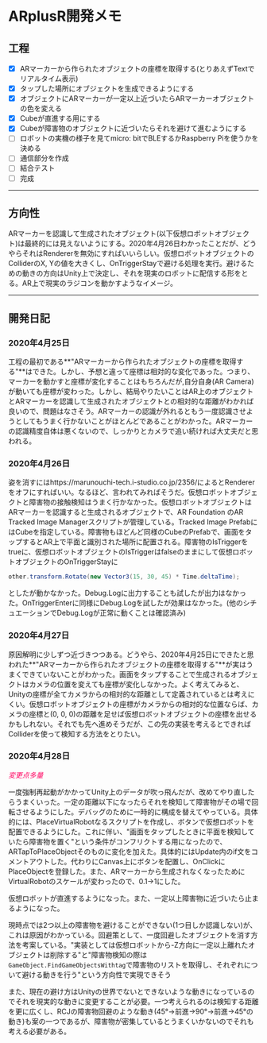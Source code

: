 # ARplusR開発メモ

## 工程

- [x] ARマーカーから作られたオブジェクトの座標を取得する(とりあえずTextでリアルタイム表示)
- [x] タップした場所にオブジェクトを生成できるようにする
- [x] オブジェクトにARマーカーが一定以上近づいたらARマーカーオブジェクトの色を変える
- [x] Cubeが直進する用にする
- [x] Cubeが障害物のオブジェクトに近づいたらそれを避けて進むようにする
- [ ] ロボットの実機の様子を見てmicro: bitでBLEするかRaspberry Piを使うかを決める
- [ ] 通信部分を作成
- [ ] 結合テスト
- [ ] 完成

---

## 方向性

  ARマーカーを認識して生成されたオブジェクト(以下仮想ロボットオブジェクト)は最終的には見えないようにする。2020年4月26日わかったことだが、どうやらそれはRendererを無効にすればいいらしい。仮想ロボットオブジェクトのColliderのX, Yの値を大きくし、OnTriggerStayで避ける処理を実行。避けるための動きの方向はUnity上で決定し、それを現実のロボットに配信する形をとる。AR上で現実のラジコンを動かすようなイメージ。

---

## 開発日記

### 2020年4月25日

 工程の最初である**"ARマーカーから作られたオブジェクトの座標を取得する"**はできた。しかし、予想と違って座標は相対的な変化であった。つまり、マーカーを動かすと座標が変化することはもちろんだが,自分自身(AR Camera)が動いても座標が変わった。しかし、結局やりたいことはAR上のオブジェクトとARマーカーを認識して生成されたオブジェクトとの相対的な距離がわかれば良いので、問題はなさそう。ARマーカーの認識が外れるともう一度認識させようとしてもうまく行かないことがほとんどであることがわかった。ARマーカーの認識精度自体は悪くないので、しっかりとカメラで追い続ければ大丈夫だと思われる。

### 2020年4月26日

 姿を消すにはhttps://marunouchi-tech.i-studio.co.jp/2356/によるとRendererをオフにすればいい。なるほど、言われてみればそうだ。仮想ロボットオブジェクトと障害物の接触検知はうまく行かなかった。仮想ロボットオブジェクトはARマーカーを認識すると生成されるオブジェクトで、AR Foundation のAR Tracked Image Managerスクリプトが管理している。Tracked Image PrefabにはCubeを指定している。障害物もほどんど同様のCubeのPrefabで、画面をタップするとAR上で平面と識別された場所に配置される。障害物のIsTriggerをtrueに、仮想ロボットオブジェクトのIsTriggerはfalseのままにして仮想ロボットオブジェクトのOnTriggerStayに

```c#
other.transform.Rotate(new Vector3(15, 30, 45) * Time.deltaTime);
```

としたが動かなかった。Debug.Logに出力することも試したが出力はなかった。OnTriggerEnterに同様にDebug.Logを試したが効果はなかった。(他のシチュエーションでDebug.Logが正常に動くことは確認済み)

### 2020年4月27日

 原因解明に少しずつ近づきつつある。どうやら、2020年4月25日にできたと思われた**"ARマーカーから作られたオブジェクトの座標を取得する"**が実はうまくできていないことがわかった。画面をタップすることで生成されるオブジェクトはカメラの位置を変えても座標が変化しなかった。よく考えてみると、Unityの座標が全てカメラからの相対的な距離として定義されているとは考えにくい。仮想ロボットオブジェクトの座標がカメラからの相対的な位置ならば、カメラの座標と(0, 0, 0)の距離を足せば仮想ロボットオブジェクトの座標を出せるかもしれない。それでも先へ進めそうだが、この先の実装を考えるとできればColliderを使って検知する方法をとりたい。

### 2020年4月28日

*<font color="#FF0461">変更点多量</font>*

 一度強制再起動がかかってUnity上のデータが吹っ飛んだが、改めてやり直したらうまくいった。一定の距離以下になったらそれを検知して障害物がその場で回転させるようにした。デバッグのために一時的に構成を替えてやっている。具体的には、PlaceVirtualRobotなるスクリプトを作成し、ボタンで仮想ロボットを配置できるようにした。これに伴い、"画面をタップしたときに平面を検知していたら障害物を置く"という条件がコンフリクトする用になったので、ARTapToPlaceObjectそのものに変化を加えた。具体的にはUpdate内のif文をコメントアウトした。代わりにCanvas上にボタンを配置し、OnClickにPlaceObjectを登録した。また、ARマーカーから生成されなくなったためにVirtualRobotのスケールが変わったので、0.1→1にした。

 仮想ロボットが直進するようになった。また、一定以上障害物に近づいたら止まるようになった。

 現時点では2つ以上の障害物を避けることができない(1つ目しか認識しない)が、これは原因がわかっている。回避策として、一度回避したオブジェクトを消す方法を考案している。"実装としては仮想ロボットから-Z方向に一定以上離れたオブジェクトは削除する"と"障害物検知の際は`GameObject.FindGameObjectsWithtag`で障害物のリストを取得し、それぞれについて避ける動きを行う"という方向性で実現できそう



また、現在の避け方はUnityの世界でないとできないような動きになっているのでそれを現実的な動きに変更することが必要。一つ考えられるのは検知する距離を更に広くし、RCJの障害物回避のような動き(45°→前進→90°→前進→45°の動き)も案の一つであるが、障害物が密集しているとうまくいかないのでそれも考える必要がある。

